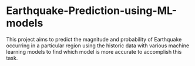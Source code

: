# Earthquake-Prediction-using-ML-models
This project aims to predict the magnitude and probability of Earthquake occurring in a particular region using the historic data with various machine learning models to find which model is more accurate to accomplish this task.
